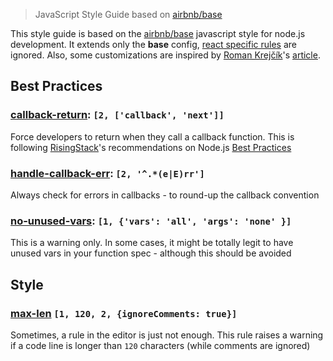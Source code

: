 >JavaScript Style Guide based on [airbnb/base](https://github.com/airbnb/javascript)

This style guide is based on the [airbnb/base](https://github.com/airbnb/javascript) javascript style
for node.js development. It extends only the __base__ config,
[react specific rules](https://github.com/airbnb/javascript/tree/master/react) are ignored.
Also, some customizations are inspired by [Roman Krejčík](https://twitter.com/farincz)'s
[article](http://blog.javascripting.com/2015/09/07/fine-tuning-airbnbs-eslint-config/).

## Best Practices
### [callback-return](http://eslint.org/docs/rules/callback-return): `[2, ['callback', 'next']]`
Force developers to return when they call a callback function. This is following
[RisingStack](https://risingstack.com/)'s recommendations on Node.js
[Best Practices](https://blog.risingstack.com/node-js-best-practices/)

### [handle-callback-err](http://eslint.org/docs/rules/handle-callback-err): `[2, '^.*(e|E)rr']`
Always check for errors in callbacks - to round-up the callback convention

### [no-unused-vars](http://eslint.org/docs/rules/no-unused-vars): `[1, {'vars': 'all', 'args': 'none' }]`
This is a warning only. In some cases, it might be totally legit to have unused vars in your
function spec - although this should be avoided

## Style
### [max-len](http://eslint.org/docs/rules/max-len) `[1, 120, 2, {ignoreComments: true}]`
Sometimes, a rule in the editor is just not enough. This rule raises a warning if a code line is 
longer than `120` characters (while comments are ignored)
